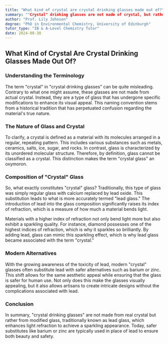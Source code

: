 ```yaml
---
title: "What kind of crystal are crystal drinking glasses made out of?"
summary: ""Crystal" drinking glasses are not made of crystal, but rather a lead-free glass with barium or zinc added for sparkle. This glass is often called "lead glass" and was traditionally made with lead oxide."
author: "Prof. Lily Johnson"
degree: "PhD in Environmental Chemistry, University of Edinburgh"
tutor_type: "IB & A-Level Chemistry Tutor"
date: 2024-08-30
---
```


## What Kind of Crystal Are Crystal Drinking Glasses Made Out Of?

### Understanding the Terminology

The term "crystal" in "crystal drinking glasses" can be quite misleading. Contrary to what one might assume, these glasses are not made from actual crystal. Instead, they are a type of glass that has undergone specific modifications to enhance its visual appeal. This naming convention stems from a historical tradition that has perpetuated confusion regarding the material's true nature.

### The Nature of Glass and Crystal

To clarify, a crystal is defined as a material with its molecules arranged in a regular, repeating pattern. This includes various substances such as metals, ceramics, salts, ice, sugar, and rocks. In contrast, glass is characterized by its unordered molecular structure. Therefore, by definition, glass cannot be classified as a crystal. This distinction makes the term "crystal glass" an oxymoron.

### Composition of "Crystal" Glass

So, what exactly constitutes "crystal" glass? Traditionally, this type of glass was simply regular glass with calcium replaced by lead oxide. This substitution leads to what is more accurately termed "lead glass." The introduction of lead into the glass composition significantly raises its index of refraction, which is a measure of how much a material bends light. 

Materials with a higher index of refraction not only bend light more but also exhibit a sparkling quality. For instance, diamond possesses one of the highest indices of refraction, which is why it sparkles so brilliantly. By adding lead, glass can mimic this sparkling effect, which is why lead glass became associated with the term "crystal."

### Modern Alternatives

With the growing awareness of the toxicity of lead, modern "crystal" glasses often substitute lead with safer alternatives such as barium or zinc. This shift allows for the same aesthetic appeal while ensuring that the glass is safer for human use. Not only does this make the glasses visually appealing, but it also allows artisans to create intricate designs without the complications associated with lead.

### Conclusion

In summary, "crystal drinking glasses" are not made from real crystal but rather from modified glass, traditionally known as lead glass, which enhances light refraction to achieve a sparkling appearance. Today, safer substitutes like barium or zinc are typically used in place of lead to ensure both beauty and safety.
    